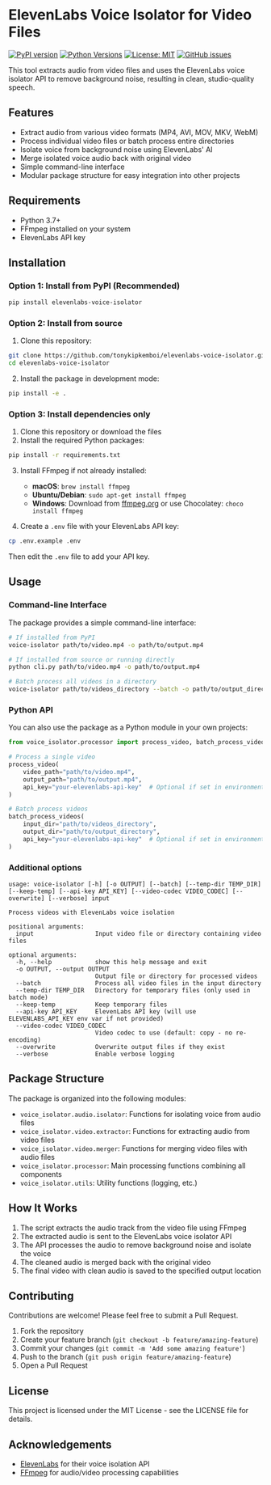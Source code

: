 # ElevenLabs Voice Isolator for Video Files

[![PyPI version](https://img.shields.io/pypi/v/elevenlabs-voice-isolator.svg)](https://pypi.org/project/elevenlabs-voice-isolator/)
[![Python Versions](https://img.shields.io/pypi/pyversions/elevenlabs-voice-isolator.svg)](https://pypi.org/project/elevenlabs-voice-isolator/)
[![License: MIT](https://img.shields.io/badge/License-MIT-yellow.svg)](https://opensource.org/licenses/MIT)
[![GitHub issues](https://img.shields.io/github/issues/tonykipkemboi/elevenlabs-voice-isolator.svg)](https://github.com/tonykipkemboi/elevenlabs-voice-isolator/issues)

This tool extracts audio from video files and uses the ElevenLabs voice isolator API to remove background noise, resulting in clean, studio-quality speech.

## Features

- Extract audio from various video formats (MP4, AVI, MOV, MKV, WebM)
- Process individual video files or batch process entire directories
- Isolate voice from background noise using ElevenLabs' AI
- Merge isolated voice audio back with original video
- Simple command-line interface
- Modular package structure for easy integration into other projects

## Requirements

- Python 3.7+
- FFmpeg installed on your system
- ElevenLabs API key

## Installation

### Option 1: Install from PyPI (Recommended)

```bash
pip install elevenlabs-voice-isolator
```

### Option 2: Install from source

1. Clone this repository:
```bash
git clone https://github.com/tonykipkemboi/elevenlabs-voice-isolator.git
cd elevenlabs-voice-isolator
```

2. Install the package in development mode:
```bash
pip install -e .
```

### Option 3: Install dependencies only

1. Clone this repository or download the files
2. Install the required Python packages:

```bash
pip install -r requirements.txt
```

3. Install FFmpeg if not already installed:
   - **macOS**: `brew install ffmpeg`
   - **Ubuntu/Debian**: `sudo apt-get install ffmpeg`
   - **Windows**: Download from [ffmpeg.org](https://ffmpeg.org/download.html) or use Chocolatey: `choco install ffmpeg`

4. Create a `.env` file with your ElevenLabs API key:

```bash
cp .env.example .env
```

Then edit the `.env` file to add your API key.

## Usage

### Command-line Interface

The package provides a simple command-line interface:

```bash
# If installed from PyPI
voice-isolator path/to/video.mp4 -o path/to/output.mp4

# If installed from source or running directly
python cli.py path/to/video.mp4 -o path/to/output.mp4

# Batch process all videos in a directory
voice-isolator path/to/videos_directory --batch -o path/to/output_directory
```

### Python API

You can also use the package as a Python module in your own projects:

```python
from voice_isolator.processor import process_video, batch_process_videos

# Process a single video
process_video(
    video_path="path/to/video.mp4",
    output_path="path/to/output.mp4",
    api_key="your-elevenlabs-api-key"  # Optional if set in environment
)

# Batch process videos
batch_process_videos(
    input_dir="path/to/videos_directory",
    output_dir="path/to/output_directory",
    api_key="your-elevenlabs-api-key"  # Optional if set in environment
)
```

### Additional options

```
usage: voice-isolator [-h] [-o OUTPUT] [--batch] [--temp-dir TEMP_DIR] [--keep-temp] [--api-key API_KEY] [--video-codec VIDEO_CODEC] [--overwrite] [--verbose] input

Process videos with ElevenLabs voice isolation

positional arguments:
  input                 Input video file or directory containing video files

optional arguments:
  -h, --help            show this help message and exit
  -o OUTPUT, --output OUTPUT
                        Output file or directory for processed videos
  --batch               Process all video files in the input directory
  --temp-dir TEMP_DIR   Directory for temporary files (only used in batch mode)
  --keep-temp           Keep temporary files
  --api-key API_KEY     ElevenLabs API key (will use ELEVENLABS_API_KEY env var if not provided)
  --video-codec VIDEO_CODEC
                        Video codec to use (default: copy - no re-encoding)
  --overwrite           Overwrite output files if they exist
  --verbose             Enable verbose logging
```

## Package Structure

The package is organized into the following modules:

- `voice_isolator.audio.isolator`: Functions for isolating voice from audio files
- `voice_isolator.video.extractor`: Functions for extracting audio from video files
- `voice_isolator.video.merger`: Functions for merging video files with audio files
- `voice_isolator.processor`: Main processing functions combining all components
- `voice_isolator.utils`: Utility functions (logging, etc.)

## How It Works

1. The script extracts the audio track from the video file using FFmpeg
2. The extracted audio is sent to the ElevenLabs voice isolator API
3. The API processes the audio to remove background noise and isolate the voice
4. The cleaned audio is merged back with the original video
5. The final video with clean audio is saved to the specified output location

## Contributing

Contributions are welcome! Please feel free to submit a Pull Request.

1. Fork the repository
2. Create your feature branch (`git checkout -b feature/amazing-feature`)
3. Commit your changes (`git commit -m 'Add some amazing feature'`)
4. Push to the branch (`git push origin feature/amazing-feature`)
5. Open a Pull Request

## License

This project is licensed under the MIT License - see the LICENSE file for details.

## Acknowledgements

- [ElevenLabs](https://elevenlabs.io/) for their voice isolation API
- [FFmpeg](https://ffmpeg.org/) for audio/video processing capabilities
